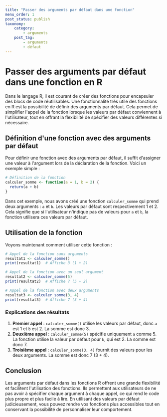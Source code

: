 ```yaml
---
title: "Passer des arguments par défaut dans une fonction"
menu_order: 1
post_status: publish
taxonomy:
    category:
        - arguments
    post_tag:
        - arguments
        - défaut
---
```


# Passer des arguments par défaut dans une fonction en R

Dans le langage R, il est courant de créer des fonctions pour encapsuler des blocs de code réutilisables. Une fonctionnalité très utile des fonctions en R est la possibilité de définir des arguments par défaut. Cela permet de simplifier l'appel de la fonction lorsque les valeurs par défaut conviennent à l'utilisateur, tout en offrant la flexibilité de spécifier des valeurs différentes si nécessaire.

## Définition d'une fonction avec des arguments par défaut

Pour définir une fonction avec des arguments par défaut, il suffit d'assigner une valeur à l'argument lors de la déclaration de la fonction. Voici un exemple simple :

```r
# Définition de la fonction
calculer_somme <- function(a = 1, b = 2) {
  return(a + b)
}
```

Dans cet exemple, nous avons créé une fonction `calculer_somme` qui prend deux arguments : `a` et `b`. Les valeurs par défaut sont respectivement 1 et 2. Cela signifie que si l'utilisateur n'indique pas de valeurs pour `a` et `b`, la fonction utilisera ces valeurs par défaut.

## Utilisation de la fonction

Voyons maintenant comment utiliser cette fonction :

```r
# Appel de la fonction sans arguments
resultat1 <- calculer_somme()
print(resultat1)  # Affiche 3 (1 + 2)

# Appel de la fonction avec un seul argument
resultat2 <- calculer_somme(5)
print(resultat2)  # Affiche 7 (5 + 2)

# Appel de la fonction avec deux arguments
resultat3 <- calculer_somme(3, 4)
print(resultat3)  # Affiche 7 (3 + 4)
```

### Explications des résultats

1. **Premier appel** : `calculer_somme()` utilise les valeurs par défaut, donc `a` est 1 et `b` est 2. La somme est donc 3.
2. **Deuxième appel** : `calculer_somme(5)` spécifie uniquement `a` comme 5. La fonction utilise la valeur par défaut pour `b`, qui est 2. La somme est donc 7.
3. **Troisième appel** : `calculer_somme(3, 4)` fournit des valeurs pour les deux arguments. La somme est donc 7 (3 + 4).

## Conclusion

Les arguments par défaut dans les fonctions R offrent une grande flexibilité et facilitent l'utilisation des fonctions. Ils permettent aux utilisateurs de ne pas avoir à spécifier chaque argument à chaque appel, ce qui rend le code plus propre et plus facile à lire. En utilisant des valeurs par défaut judicieusement, vous pouvez rendre vos fonctions plus accessibles tout en conservant la possibilité de personnaliser leur comportement.

